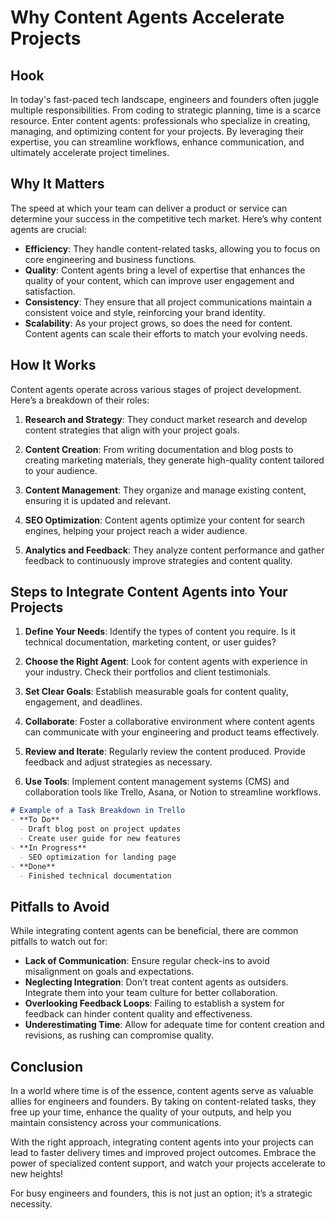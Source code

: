 # Why Content Agents Accelerate Projects

## Hook

In today's fast-paced tech landscape, engineers and founders often juggle multiple responsibilities. From coding to strategic planning, time is a scarce resource. Enter content agents: professionals who specialize in creating, managing, and optimizing content for your projects. By leveraging their expertise, you can streamline workflows, enhance communication, and ultimately accelerate project timelines.

## Why It Matters

The speed at which your team can deliver a product or service can determine your success in the competitive tech market. Here’s why content agents are crucial:

- **Efficiency**: They handle content-related tasks, allowing you to focus on core engineering and business functions.
- **Quality**: Content agents bring a level of expertise that enhances the quality of your content, which can improve user engagement and satisfaction.
- **Consistency**: They ensure that all project communications maintain a consistent voice and style, reinforcing your brand identity.
- **Scalability**: As your project grows, so does the need for content. Content agents can scale their efforts to match your evolving needs.

## How It Works

Content agents operate across various stages of project development. Here’s a breakdown of their roles:

1. **Research and Strategy**: They conduct market research and develop content strategies that align with your project goals.
   
2. **Content Creation**: From writing documentation and blog posts to creating marketing materials, they generate high-quality content tailored to your audience.

3. **Content Management**: They organize and manage existing content, ensuring it is updated and relevant.

4. **SEO Optimization**: Content agents optimize your content for search engines, helping your project reach a wider audience.

5. **Analytics and Feedback**: They analyze content performance and gather feedback to continuously improve strategies and content quality.

## Steps to Integrate Content Agents into Your Projects

1. **Define Your Needs**: Identify the types of content you require. Is it technical documentation, marketing content, or user guides? 

2. **Choose the Right Agent**: Look for content agents with experience in your industry. Check their portfolios and client testimonials.

3. **Set Clear Goals**: Establish measurable goals for content quality, engagement, and deadlines. 

4. **Collaborate**: Foster a collaborative environment where content agents can communicate with your engineering and product teams effectively.

5. **Review and Iterate**: Regularly review the content produced. Provide feedback and adjust strategies as necessary.

6. **Use Tools**: Implement content management systems (CMS) and collaboration tools like Trello, Asana, or Notion to streamline workflows.

```markdown
# Example of a Task Breakdown in Trello
- **To Do**
  - Draft blog post on project updates
  - Create user guide for new features
- **In Progress**
  - SEO optimization for landing page
- **Done**
  - Finished technical documentation
```

## Pitfalls to Avoid

While integrating content agents can be beneficial, there are common pitfalls to watch out for:

- **Lack of Communication**: Ensure regular check-ins to avoid misalignment on goals and expectations.
- **Neglecting Integration**: Don’t treat content agents as outsiders. Integrate them into your team culture for better collaboration.
- **Overlooking Feedback Loops**: Failing to establish a system for feedback can hinder content quality and effectiveness.
- **Underestimating Time**: Allow for adequate time for content creation and revisions, as rushing can compromise quality.

## Conclusion

In a world where time is of the essence, content agents serve as valuable allies for engineers and founders. By taking on content-related tasks, they free up your time, enhance the quality of your outputs, and help you maintain consistency across your communications. 

With the right approach, integrating content agents into your projects can lead to faster delivery times and improved project outcomes. Embrace the power of specialized content support, and watch your projects accelerate to new heights! 

For busy engineers and founders, this is not just an option; it’s a strategic necessity.